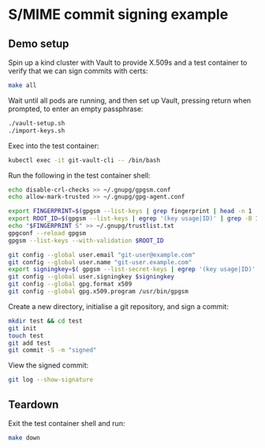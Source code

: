# S/MIME commit signing example

## Demo setup

Spin up a kind cluster with Vault to provide X.509s and a test container to verify that we can sign commits with certs:

```bash
make all
```

Wait until all pods are running, and then set up Vault, pressing return when prompted, to enter an empty passphrase:

```bash
./vault-setup.sh
./import-keys.sh
```

Exec into the test container:

```bash
kubectl exec -it git-vault-cli -- /bin/bash
```

Run the following in the test container shell:

```bash
echo disable-crl-checks >> ~/.gnupg/gpgsm.conf
echo allow-mark-trusted >> ~/.gnupg/gpg-agent.conf

export FINGERPRINT=$(gpgsm --list-keys | grep fingerprint | head -n 1 | sed 's/.*fingerprint: //' | tr -d ' :')
export ROOT_ID=$(gpgsm --list-keys | egrep '(key usage|ID)' | grep -B 1 certSign | awk '/ID/ {print $2}')
echo "$FINGERPRINT S" >> ~/.gnupg/trustlist.txt
gpgconf --reload gpgsm
gpgsm --list-keys --with-validation $ROOT_ID

git config --global user.email "git-user@example.com"
git config --global user.name "git-user.example.com"
export signingkey=$( gpgsm --list-secret-keys | egrep '(key usage|ID)' | grep -B 1 digitalSignature | awk '/ID/ {print $2}' )
git config --global user.signingkey $signingkey
git config --global gpg.format x509
git config --global gpg.x509.program /usr/bin/gpgsm
```

Create a new directory, initialise a git repository, and sign a commit:

```bash
mkdir test && cd test
git init
touch test
git add test
git commit -S -m "signed"
```

View the signed commit:

```bash
git log --show-signature
```

## Teardown

Exit the test container shell and run:

```bash
make down
```
